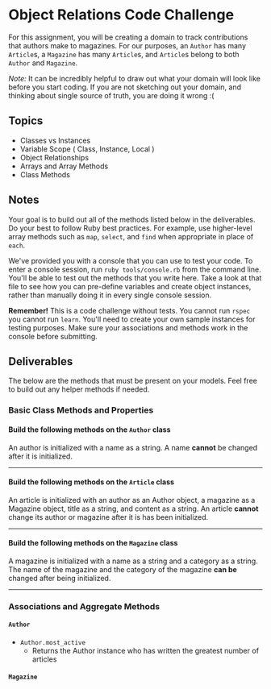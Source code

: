 # Object Relations Code Challenge

For this assignment, you will be creating a domain to track contributions that authors make to magazines. For our purposes, an `Author` has many `Article`s, a `Magazine` has many `Article`s, and `Article`s belong to both `Author` and `Magazine`.

_Note:_ It can be incredibly helpful to draw out what your domain will look like before you start coding. If you are not sketching out your domain, and thinking about single source of truth, you are doing it wrong :(

## Topics

- Classes vs Instances
- Variable Scope ( Class, Instance, Local )
- Object Relationships
- Arrays and Array Methods
- Class Methods

## Notes

Your goal is to build out all of the methods listed below in the deliverables. Do your best to follow Ruby best practices. For example, use higher-level array methods such as `map`, `select`, and `find` when appropriate in place of `each`.

We've provided you with a console that you can use to test your code. To enter a console session, run `ruby tools/console.rb` from the command line. You'll be able to test out the methods that you write here. Take a look at that file to see how you can pre-define variables and create object instances, rather than manually doing it in every single console session.

**Remember!** This is a code challenge without tests. You cannot run `rspec` you cannot run `learn`. You'll need to create your own sample instances for testing purposes. Make sure your associations and methods work in the console before submitting.

## Deliverables

The below are the methods that must be present on your models. Feel free to build out any helper methods if needed.

### Basic Class Methods and Properties

#### Build the following methods on the `Author` class

An author is initialized with a name as a string. A name **cannot** be changed after it is initialized.

<!-- + `Author#name`
  + Returns the name of the author as a string -->
<!-- + `Author.all`
  + Returns an array of all Author instances -->
<!-- + `Author.most_verbose`
  + Returns the Author instance who has the longest article by word count -->

---

#### Build the following methods on the `Article` class

An article is initialized with an author as an Author object, a magazine as a Magazine object, title as a string, and content as a string. An article **cannot** change its author or magazine after it is has been initialized.

<!-- - `Article.all`
  - Returns an array of all Article instances -->
<!-- - `Article#author`
  - Returns the author for that given article -->
<!-- - `Article#magazine`
  - Returns the magazine for that given article -->
<!-- - `Article#title`
  - Returns the title for that given article -->
<!-- - `Article#content`
  - Returns the content for that given article -->

---

#### Build the following methods on the `Magazine` class

A magazine is initialized with a name as a string and a category as a string. The name of the magazine and the category of the magazine **can be** changed after being initialized.

<!-- - `Magazine#name`
  - Returns the name of this magazine
- `Magazine#category` -->
  <!-- - Returns the category of this magazine -->
<!-- - `Magazine.all`
  - Returns an array of all Magazine instances -->
<!-- - `Magazine.find_by_name(name)`
  - Given a string of magazine's name, this method returns the first magazine object that matches -->

---

### Associations and Aggregate Methods

#### `Author`

<!-- - `Author#add_article(magazine, title, content)` -->
  <!-- - Given a magazine (as Magazine instance), a title (as a string), and content (as a string), this method creates a new Article instance and associates it with that author and that magazine. -->
<!-- - `Author#articles`
  - Returns an array of Article instances the author has written -->
<!-- - `Author#magazines`
  - Returns a **unique** array of Magazine instances for which the author has contributed to -->
<!-- - `Author#show_specialties`
  - Returns a **unique** array of categories of the magazines for which the author has contributed to -->

- `Author.most_active`
  - Returns the Author instance who has written the greatest number of articles

#### `Magazine`

<!-- - `Magazine#article_titles`
  - Returns an array of the titles of all articles written for that magazine -->

<!-- - `Magazine#contributors`
  - Returns an array of Author instances who have written for this magazine -->
<!-- - `Magazine#word_count`
  - Returns a number that is the total number of words for all of the articles in this magazine -->
